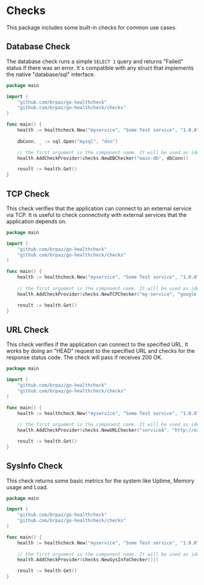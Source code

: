 
# Checks

This package includes some built-in checks for common use cases.

## Database Check

The database check runs a simple `SELECT 1` query and returns "Failed" status if there was an error. It´s compatible with any struct that implements the native "database/sql" interface.

```go
package main

import (
    "github.com/brpaz/go-healthcheck"
    "github.com/brpaz/go-healthcheck/checks"
)

func main() {
    health := healthcheck.New("myservice", "Some Test service", "1.0.0", "1.0.0-SPANSHOT")
    
    dbConn, _ := sql.Open("mysql", "dsn")

    // the first argument is the component name. It will be used as identifier for this check in the response
    health.AddCheckProvider(checks.NewDBChecker("main-db", dbConn))

    result := health.Get()
} 
```

## TCP Check

This check verifies that the application can connect to an external service via TCP. It is useful to check connectivity with external services that the application depends on.


```go
package main

import (
	"github.com/brpaz/go-healthcheck"
    "github.com/brpaz/go-healthcheck/checks"
)

func main() {
    health := healthcheck.New("myservice", "Some Test service", "1.0.0", "1.0.0-SPANSHOT")
    
    // the first argument is the component name. It will be used as identifier for this check in the response
    health.AddCheckProvider(checks.NewTCPChecker("my-service", "google.com:80"))

    result := health.Get()
} 
```

## URL Check

This check verifies if the application can connect to the specified URL. It works by doing an "HEAD" request to the specified URL and checks for the response status code. The check will pass if receives 200 OK.

```go
package main

import (
	"github.com/brpaz/go-healthcheck"
    "github.com/brpaz/go-healthcheck/checks"
)

func main() {
    health := healthcheck.New("myservice", "Some Test service", "1.0.0", "1.0.0-SPANSHOT")
    
    // the first argument is the component name. It will be used as identifier for this check in the response
    health.AddCheckProvider(checks.NewURLChecker("serviceA", "http://example.com", 5*time.Second))

    result := health.Get()
} 
```

## SysInfo Check

This check returns some basic metrics for the system like Uptime, Memory usage and Load.

```go
package main

import (
	"github.com/brpaz/go-healthcheck"
    "github.com/brpaz/go-healthcheck/checks"
)

func main() {
    health := healthcheck.New("myservice", "Some Test service", "1.0.0", "1.0.0-SPANSHOT")
    
    // the first argument is the component name. It will be used as identifier for this check in the response
    health.AddCheckProvider(checks.NewSysInfoChecker()))

    result := health.Get()
} 
```
